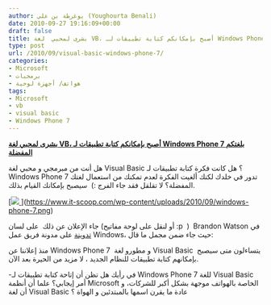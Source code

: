 ```yaml
---
author: يوغرطة بن علي (Youghourta Benali)
date: 2010-09-27 19:16:09+00:00
draft: false
title: بشرى لمحبي  لغة VB، أصبح بإمكانكم كتابة تطبيقات لـ Windows Phone 7 بلغتكم المفضلة
type: post
url: /2010/09/visual-basic-windows-phone-7/
categories:
- Microsoft
- برمجيات
- هواتف/ أجهزة لوحية
tags:
- Microsoft
- vb
- visual basic
- Windows Phone 7
---
```


[**بشرى لمحبي لغة VB، أصبح بإمكانكم كتابة تطبيقات لـ Windows Phone 7 بلغتكم المفضلة**](https://www.it-scoop.com/2010/09/visual-basic-windows-phone-7/)


هل أنت من مبرمجي و محبي لغة Visual Basic ؟ هل كانت فكرة كتابة تطبيقات لـ Windows Phone 7 تدور في خلدك لكنك ألغيت الفكرة لعدم تمكنك من استعمال لغتك المفضلة؟ لا تقلقل فقد جاء الفرج :)  سيصبح بإمكانك القيام بذلك.

[[![](https://www.it-scoop.com/wp-content/uploads/2010/09/windows-phone-7-300x255.png)
](https://www.it-scoop.com/2010/09/visual-basic-windows-phone-7/)
](https://www.it-scoop.com/wp-content/uploads/2010/09/windows-phone-7.png)

جاء الإعلان عن ذلك  على لسان (أو لنقل على لوحة مفاتيح :p  )  Brandon Watson في [تدوينة](http://www.windowsteamblog.com/windows_phone/b/wpdev/archive/2010/09/23/visual-basic-comes-to-windows-phone-7.aspx) على مدونة فريق عمل Windows، حيث جاء ضمن مجمل ما قال:

منذ إعلاننا عن Windows Phone 7  و مطورو لغة Visual Basic  يتساءلون متى سيصبح بإمكانهم كتابة تطبيقات للنظام الجديد ، لا مزيد من الحيرة بعد الآن.

-في رأيك هل تظن أن إتاحة كتابة تطبيقات لـ Windows Phone 7 للغة Visual Basic أمر إيجابي؟ علما أن أنظمة Microsoft الخاصة بالهواتف موجهة بشكل أكبر للشركات، و أن لغة Visual Basic عادة ما يقرن اسمها بالمبتدئين و الهواة ؟
